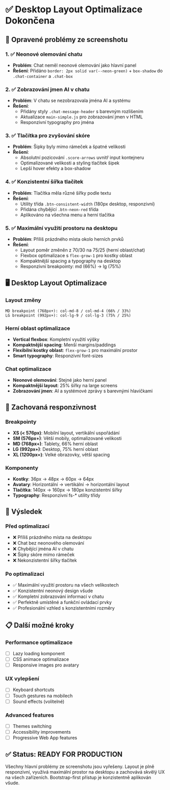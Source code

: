 # ✅ Desktop Layout Optimalizace Dokončena

## 🎯 Opravené problémy ze screenshotu

### 1. ✅ Neonové olemování chatu
- **Problém**: Chat neměl neonové olemování jako hlavní panel
- **Řešení**: Přidáno `border: 2px solid var(--neon-green)` + `box-shadow` do `.chat-container` a `.chat-box`

### 2. ✅ Zobrazování jmen AI v chatu
- **Problém**: V chatu se nezobrazovala jména AI a systému
- **Řešení**: 
  - Přidány styly `.chat-message-header` s barevným rozlišením
  - Aktualizace `main-simple.js` pro zobrazování jmen v HTML
  - Responzivní typography pro jména

### 3. ✅ Tlačítka pro zvyšování skóre
- **Problém**: Šipky byly mimo rámeček a špatné velikosti
- **Řešení**: 
  - Absolutní pozicování `.score-arrows` uvnitř input kontejneru
  - Optimalizované velikosti a styling tlačítek šipek
  - Lepší hover efekty a box-shadow

### 4. ✅ Konzistentní šířka tlačítek
- **Problém**: Tlačítka měla různé šířky podle textu
- **Řešení**: 
  - Utility třída `.btn-consistent-width` (180px desktop, responzivní)
  - Přidána chybějící `.btn-neon-red` třída
  - Aplikováno na všechna menu a herní tlačítka

### 5. ✅ Maximální využití prostoru na desktopu
- **Problém**: Příliš prázdného místa okolo herních prvků
- **Řešení**: 
  - Layout poměr změněn z 70/30 na 75/25 (herní oblast/chat)
  - Flexbox optimalizace s `flex-grow-1` pro kostky oblast
  - Kompaktnější spacing a typography na desktop
  - Responzivní breakpointy: md (66%) → lg (75%)

## 🖥️ Desktop Layout Optimalizace

### Layout změny
```
MD breakpoint (768px+): col-md-8 / col-md-4 (66% / 33%)
LG breakpoint (992px+): col-lg-9 / col-lg-3 (75% / 25%)
```

### Herní oblast optimalizace
- **Vertical flexbox**: Kompletní využití výšky
- **Kompaktnější spacing**: Menší margins/paddings
- **Flexibilní kostky oblast**: `flex-grow-1` pro maximální prostor
- **Smart typography**: Responzivní font-sizes

### Chat optimalizace
- **Neonové olemování**: Stejné jako herní panel
- **Kompaktnější layout**: 25% šířky na large screens
- **Zobrazování jmen**: AI a systémové zprávy s barevnými hlavičkami

## 📱 Zachovaná responzivnost

### Breakpointy
- **XS (< 576px)**: Mobilní layout, vertikální uspořádání
- **SM (576px+)**: Větší mobily, optimalizované velikosti
- **MD (768px+)**: Tablety, 66% herní oblast
- **LG (992px+)**: Desktop, 75% herní oblast
- **XL (1200px+)**: Velké obrazovky, větší spacing

### Komponenty
- **Kostky**: 36px → 48px → 60px → 64px
- **Avatary**: Horizontální → vertikální → horizontální layout
- **Tlačítka**: 140px → 160px → 180px konzistentní šířky
- **Typography**: Responzivní fs-* utility třídy

## 🚀 Výsledek

### Před optimalizací
- ❌ Příliš prázdného místa na desktopu
- ❌ Chat bez neonového olemování
- ❌ Chybějící jména AI v chatu
- ❌ Šipky skóre mimo rámeček
- ❌ Nekonzistentní šířky tlačítek

### Po optimalizaci
- ✅ Maximální využití prostoru na všech velikostech
- ✅ Konzistentní neonový design všude
- ✅ Kompletní zobrazování informací v chatu
- ✅ Perfektně umístěné a funkční ovládací prvky
- ✅ Profesionální vzhled s konzistentními rozměry

## 📋 Další možné kroky

### Performance optimalizace
- [ ] Lazy loading komponent
- [ ] CSS animace optimalizace
- [ ] Responsive images pro avatary

### UX vylepšení
- [ ] Keyboard shortcuts
- [ ] Touch gestures na mobilech
- [ ] Sound effects (volitelné)

### Advanced features
- [ ] Themes switching
- [ ] Accessibility improvements
- [ ] Progressive Web App features

## ✅ Status: READY FOR PRODUCTION

Všechny hlavní problémy ze screenshotu jsou vyřešeny. Layout je plně responzivní, využívá maximální prostor na desktopu a zachovává skvělý UX na všech zařízeních. Bootstrap-first přístup je konzistentně aplikován všude.
